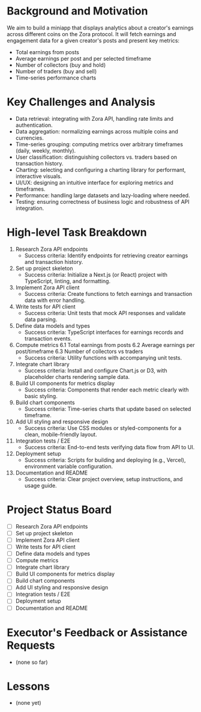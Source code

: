 # Background and Motivation

We aim to build a miniapp that displays analytics about a creator's earnings across different coins on the Zora protocol. It will fetch earnings and engagement data for a given creator's posts and present key metrics:
- Total earnings from posts
- Average earnings per post and per selected timeframe
- Number of collectors (buy and hold)
- Number of traders (buy and sell)
- Time-series performance charts

# Key Challenges and Analysis

- Data retrieval: integrating with Zora API, handling rate limits and authentication.
- Data aggregation: normalizing earnings across multiple coins and currencies.
- Time-series grouping: computing metrics over arbitrary timeframes (daily, weekly, monthly).
- User classification: distinguishing collectors vs. traders based on transaction history.
- Charting: selecting and configuring a charting library for performant, interactive visuals.
- UI/UX: designing an intuitive interface for exploring metrics and timeframes.
- Performance: handling large datasets and lazy-loading where needed.
- Testing: ensuring correctness of business logic and robustness of API integration.

# High-level Task Breakdown

1. Research Zora API endpoints
   - Success criteria: Identify endpoints for retrieving creator earnings and transaction history.
2. Set up project skeleton
   - Success criteria: Initialize a Next.js (or React) project with TypeScript, linting, and formatting.
3. Implement Zora API client
   - Success criteria: Create functions to fetch earnings and transaction data with error handling.
4. Write tests for API client
   - Success criteria: Unit tests that mock API responses and validate data parsing.
5. Define data models and types
   - Success criteria: TypeScript interfaces for earnings records and transaction events.
6. Compute metrics
   6.1 Total earnings from posts
   6.2 Average earnings per post/timeframe
   6.3 Number of collectors vs traders
   - Success criteria: Utility functions with accompanying unit tests.
7. Integrate chart library
   - Success criteria: Install and configure Chart.js or D3, with placeholder charts rendering sample data.
8. Build UI components for metrics display
   - Success criteria: Components that render each metric clearly with basic styling.
9. Build chart components
   - Success criteria: Time-series charts that update based on selected timeframe.
10. Add UI styling and responsive design
    - Success criteria: Use CSS modules or styled-components for a clean, mobile-friendly layout.
11. Integration tests / E2E
    - Success criteria: End-to-end tests verifying data flow from API to UI.
12. Deployment setup
    - Success criteria: Scripts for building and deploying (e.g., Vercel), environment variable configuration.
13. Documentation and README
    - Success criteria: Clear project overview, setup instructions, and usage guide.

# Project Status Board

- [ ] Research Zora API endpoints
- [ ] Set up project skeleton
- [ ] Implement Zora API client
- [ ] Write tests for API client
- [ ] Define data models and types
- [ ] Compute metrics
- [ ] Integrate chart library
- [ ] Build UI components for metrics display
- [ ] Build chart components
- [ ] Add UI styling and responsive design
- [ ] Integration tests / E2E
- [ ] Deployment setup
- [ ] Documentation and README

# Executor's Feedback or Assistance Requests

- (none so far)

# Lessons

- (none yet) 